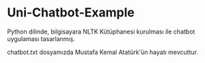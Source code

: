 # Uni-Chatbot-Example

Python dilinde, bilgisayara NLTK Kütüphanesi kurulması ile chatbot uygulaması tasarlanmış.

chatbot.txt dosyamızda Mustafa Kemal Atatürk'ün hayatı mevcuttur.
